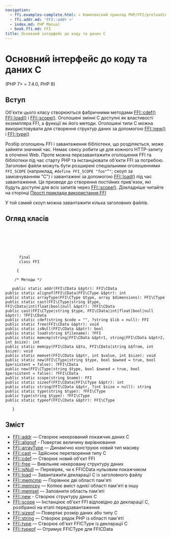 ```yaml
---
navigation:
  - ffi.examples-complete.html: « Комплексний приклад PHP/FFI/preloading
  - ffi.addr.md: 'FFI::addr »'
  - index.md: PHP Manual
  - book.ffi.md: FFI
title: Основний інтерфейс до коду та даних C
---
```

# Основний інтерфейс до коду та даних C

(PHP 7> = 7.4.0, PHP 8)

## Вступ

Об'єкти цього класу створюються фабричними методами [FFI::cdef()](ffi.cdef.md) [FFI::load()](ffi.load.md) і [FFI::scope()](ffi.scope.md). Оголошені змінні C доступні як властивості екземпляра FFI, а функції як його методи. Оголошені типи C можна використовувати для створення структур даних за допомогою [FFI::new()](ffi.new.md) і [FFI::type()](ffi.type.md)

Розбір оголошень FFI і завантаження бібліотеки, що розділяється, може зайняти значний час. Немає сенсу робити це для кожного HTTP-запиту в оточенні Web. Проте можна перезавантажити оголошення FFI та бібліотеки під час старту PHP та інстанціювати об'єкти FFI за потребою. Заголовні файли можуть бути розширені спеціальними оголошеннями `FFI_SCOPE` (наприклад, `#define FFI_SCOPE "foo"”"`; скоуп за замовчуванням "C") і завантажені за допомогою [FFI::load()](ffi.load.md) під час завантаження. Це призведе до створення постійних прив'язок, які будуть доступні для всіх запитів через [FFI::scope()](ffi.scope.md). Докладніше читайте на сторінці [Прості приклади використання FFI](ffi.examples-complete.html)

У той самий скоуп можна завантажити кілька заголовних файлів.

## Огляд класів

```classsynopsis

     
    

    
     
      final
      class FFI
     
     {

    /* Методы */
    
   public static addr(FFI\CData &$ptr): FFI\CData
public static alignof(FFI\CData|FFI\CType &$ptr): int
public static arrayType(FFI\CType $type, array $dimensions): FFI\CType
public static cast(FFI\CType|string $type, FFI\CData|int|float|bool|null &$ptr): ?FFI\CData
public cast(FFI\CType|string $type, FFI\CData|int|float|bool|null &$ptr): ?FFI\CData
public static cdef(string $code = "", ?string $lib = null): FFI
public static free(FFI\CData &$ptr): void
public static isNull(FFI\CData &$ptr): bool
public static load(string $filename): ?FFI
public static memcmp(string|FFI\CData &$ptr1, string|FFI\CData &$ptr2, int $size): int
public static memcpy(FFI\CData &$to, FFI\CData|string &$from, int $size): void
public static memset(FFI\CData &$ptr, int $value, int $size): void
public static new(FFI\CType|string $type, bool $owned = true, bool $persistent = false): ?FFI\CData
public new(FFI\CType|string $type, bool $owned = true, bool $persistent = false): ?FFI\CData
public static scope(string $name): FFI
public static sizeof(FFI\CData|FFI\CType &$ptr): int
public static string(FFI\CData &$ptr, ?int $size = null): string
public static type(string $type): ?FFI\CType
public type(string $type): ?FFI\CType
public static typeof(FFI\CData &$ptr): FFI\CType

   }
```

## Зміст

-   [FFI::addr](ffi.addr.md) — Створює некерований покажчик даних C
-   [FFI::alignof](ffi.alignof.md) - Повертає величину вирівнювання
-   [FFI::arrayType](ffi.arraytype.md) — Динамічно конструює новий тип масиву
-   [FFI::cast](ffi.cast.md) — Здійснює перетворення типу C
-   [FFI::cdef](ffi.cdef.md) — Створює новий об'єкт FFI
-   [FFI::free](ffi.free.md) — Вивільняє некеровану структуру даних
-   [FFI::isNull](ffi.isnull.md) — Перевіряє, чи є FFICData нульовим покажчиком
-   [FFI::load](ffi.load.md) — Завантажити декларації C із заголовного файлу
-   [FFI::memcmp](ffi.memcmp.md) — Порівнює дві області пам'яті
-   [FFI::memcpy](ffi.memcpy.md) — Копіює вміст однієї області пам'яті в іншу
-   [FFI::memset](ffi.memset.md) — Заповнити область пам'яті
-   [FFI::new](ffi.new.md) - Створює структуру даних C
-   [FFI::scope](ffi.scope.md) — Інстанціює об'єкт FFI відповідно до декларації С, розібраної на етапі передзавантаження
-   [FFI::sizeof](ffi.sizeof.md) — Повертає розмір даних або типу C
-   [FFI::string](ffi.string.md) — Створює рядок PHP із області пам'яті
-   [FFI::type](ffi.type.md) — Створює об'єкт FFICType із декларації С
-   [FFI::typeof](ffi.typeof.md) — Отримує FFICType для FFICData
